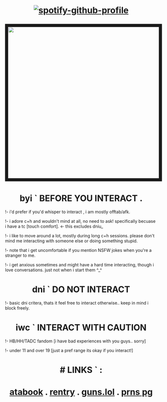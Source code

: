 <h1 align="center">

[![spotify-github-profile](https://spotify-github-profile.kittinanx.com/api/view?uid=31xh24cqngucm4mxcr2ztzzh7lqy&cover_image=true&theme=novatorem&show_offline=false&background_color=121212&interchange=false&bar_color=53b14f&bar_color_cover=false)](https://github.com/kittinan/spotify-github-profile)
</h1>

<p align="center">
<img src="https://github.com/user-attachments/assets/5b15c94c-bc63-4909-a8b3-8c4f8d49da82" width="500" height="500" border="10"/>
</p>

<h1 align="center">
 byi ` BEFORE YOU INTERACT .
</h1>
!- i'd prefer if you'd whisper to interact , i am mostly offtab/afk. 

!- i adore c+h and wouldn't mind at all, no need to ask! specifically becuase i have a tc [touch comfort].  <- this excludes dniu_

!- i like to move around a lot, mostly during long c+h sessions. please don't mind me interacting with someone else or doing something stupid.

!- note that i get uncomfortable if you mention NSFW jokes when you're a stranger to me.

!- i get anxious sometimes and might have a hard time interacting, though i love conversations. just not when i start them ^_^
<h1 align="center">
 dni ` DO NOT INTERACT
</h1>
!- basic dni critera, thats it feel free to interact otherwise.. keep in mind i block freely.
<h1 align="center">
 iwc ` INTERACT WITH CAUTION
</h1>
!- HB/HH/TADC fandom [i have bad experiences with you guys.. sorry]

!- under 11 and over 19 [just a pref range its okay if you interact!]
<h1 align="center">
# LINKS ` :
</h1>

<h1 align="center">

[atabook](https://xinz.atabook.org) . [rentry](https://rentry.co/sincerelyxin) . [guns.lol](https://guns.lol/commitedsin) . [prns pg](https://en.pronouns.page/@xinz)
</h1>

<!---
committedsin/committedsin is a ✨ special ✨ repository because its `README.md` (this file) appears on your GitHub profile.
You can click the Preview link to take a look at your changes.
--->

